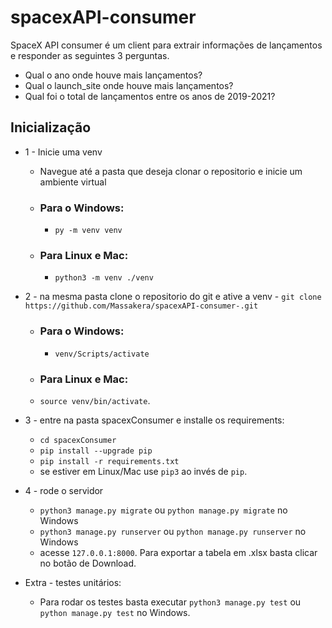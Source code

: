 # spacexAPI-consumer
SpaceX API consumer é um client para extrair informações de lançamentos e responder as seguintes 3 perguntas.

- Qual o ano onde houve mais lançamentos?
- Qual o launch_site onde houve mais lançamentos?
- Qual foi o total de lançamentos entre os anos de 2019-2021?


## Inicialização 
- 1 - Inicie uma venv    
    - Navegue até a pasta que deseja clonar o repositorio e inicie um ambiente virtual
    - ### Para o Windows:
    	- `py -m venv venv`
    - ### Para Linux e Mac:
    	- `python3 -m venv ./venv`

- 2 - na mesma pasta clone o repositorio do git e ative a venv
    	- `git clone  https://github.com/Massakera/spacexAPI-consumer-.git`
    - ### Para o Windows:
    	- `venv/Scripts/activate`
    - ### Para Linux e Mac:
    - `source venv/bin/activate`.

- 3 - entre na pasta spacexConsumer e installe os requirements:
    - `cd spacexConsumer`
    - `pip install --upgrade pip`
    - `pip install -r requirements.txt`
    - se estiver em Linux/Mac use `pip3` ao invés de `pip`.

- 4 - rode o servidor
    - `python3 manage.py migrate` ou `python manage.py migrate` no Windows
    - `python3 manage.py runserver` ou `python manage.py runserver` no Windows
    - acesse `127.0.0.1:8000`. Para exportar a tabela em .xlsx basta clicar no botão de Download.

- Extra - testes unitários:
    - Para rodar os testes basta executar `python3 manage.py test` ou `python manage.py test` no Windows.